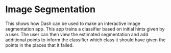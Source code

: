 # Image Segmentation

This shows how Dash can be used to make an interactive image segmentation app.
This app trains a classifier based on initial hints given by a user. The user
can then view the estimated segmentation and add additional points to inform the
classifier which class it should have given the points in the places that it
failed.

